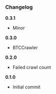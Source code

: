 ### Changelog

**0.3.1**

* Minor

**0.3.0**

* BTCCrawler

**0.2.0**

* Failed crawl count

**0.1.0**

* Initial commit
